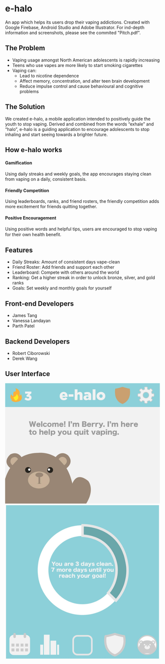 # e-halo
An app which helps its users drop their vaping addictions. Created with Google Firebase, Android Studio and Adobe Illustrator. For ind-depth information and screenshots, please see the commited "Pitch.pdf".

## The Problem
- Vaping usage amongst North American adolescents is rapidly increasing
- Teens who use vapes are more likely to start smoking cigarettes
- Vaping can:
   - Lead to nicotine dependence
   - Affect memory, concentration, and alter teen brain development
   - Reduce impulse control and cause behavioural and cognitive problems

## The Solution
We created e-halo, a mobile application intended to positively guide the youth to stop vaping. Derived and combined from the words “exhale” and “halo”, e-halo is a guiding application to encourage adolescents to stop inhaling and start seeing towards a brighter future.

## How e-halo works
#### Gamiﬁcation
Using daily streaks and weekly goals, the app encourages staying clean from vaping on a daily, consistent basis.

#### Friendly Competition
Using leaderboards, ranks, and friend rosters, the friendly competition adds more excitement for friends quitting together.

#### Positive Encouragement
Using positive words and helpful tips, users are encouraged to stop vaping for their own health beneﬁt.

## Features
- Daily Streaks: Amount of consistent days vape-clean
- Friend Roster: Add friends and support each other
- Leaderboard: Compete with others around the world
- Ranking: Get a higher streak in order to unlock bronze, silver, and gold ranks
- Goals: Set weekly and monthly goals for yourself

## Front-end Developers
- James Tang
- Vanessa Landayan
- Parth Patel

## Backend Developers
- Robert Ciborowski
- Derek Wang

## User Interface
![alt text](https://github.com/vanessaland/e-halo/blob/master/ui/ui2.jpeg)
